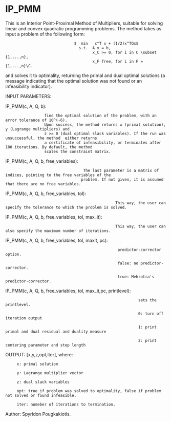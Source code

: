 # IP_PMM
This is an Interior Point-Proximal Method of Multipliers, suitable for solving linear and convex quadratic
programming problems. The method takes as input a problem of the following form:

                                  $  min   c^T x + (1/2)x^TQx$
                                    s.t.  A x = b,
                                          x_C >= 0, for i in C \subset {1,...,n},
                                          x_F free, for i in F = {1,...,n}\C.
and solves it to optimality, returning the primal and dual optimal solutions (a message indicating that the
optimal solution was not found or an infeasibility indicator).

INPUT PARAMETERS:

IP_PMM(c, A, Q, b): 

                     find the optimal solution of the problem, with an error tolerance of 10^(-6).
                     Upon success, the method returns x (primal solution), y (Lagrange multipliers) and
                     z >= 0 (dual optimal slack variables). If the run was unsuccessful, the method  either returns
                     a certificate of infeasibility, or terminates after 100 iterations. By default, the method
                     scales the constraint matrix.
                     
IP_PMM(c, A, Q, b, free_variables): 

                                      The last parameter is a matrix of indices, pointing to the free variables of the
                                     problem. If not given, it is assumed that there are no free variables.
                                     
IP_PMM(c, A, Q, b, free_variables, tol): 

                                                    This way, the user can specify the tolerance to which the problem is solved.

IP_PMM(c, A, Q, b, free_variables, tol, max_it):

                                                    This way, the user can also specify the maximum number of iterations.

IP_PMM(c, A, Q, b, free_variables, tol, maxit, pc):


                                                     predictor-corrector option.

                                                     false: no predictor-corrector.
                                                     
                                                     true: Mehrotra's predictor-corrector.
                                                     
                                                     
IP_PMM(c, A, Q, b, free_variables, tol, max_it,pc, printlevel): 

                                                              sets the printlevel.
                                                              
                                                              0: turn off iteration output
                                                              
                                                              1: print primal and dual residual and duality measure
                                                              
                                                              2: print centering parameter and step length
                                                              
OUTPUT: [x,y,z,opt,iter], where:

         x: primal solution
         
         y: Lagrange multiplier vector
         
         z: dual slack variables
         
         opt: true if problem was solved to optimality, false if problem not solved or found infeasible.
         
         iter: numeber of iterations to termination.
      
Author: Spyridon Pougkakiotis.
